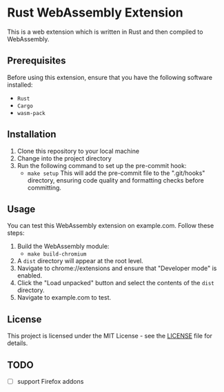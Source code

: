 # Rust WebAssembly Extension

This is a web extension which is written in Rust and then compiled to WebAssembly.

## Prerequisites

Before using this extension, ensure that you have the following software installed:

- `Rust`
- `Cargo`
- `wasm-pack`

## Installation

1. Clone this repository to your local machine
2. Change into the project directory
3. Run the following command to set up the pre-commit hook:
   - `make setup`
   This will add the pre-commit file to the ".git/hooks" directory, ensuring code quality and formatting checks before committing.

## Usage

You can test this WebAssembly extension on example.com. Follow these steps:

1. Build the WebAssembly module:
   - `make build-chromium`
2. A `dist` directory will appear at the root level.
3. Navigate to chrome://extensions and ensure that "Developer mode" is enabled.
4. Click the "Load unpacked" button and select the contents of the `dist` directory.
5. Navigate to example.com to test.

## License

This project is licensed under the MIT License - see the [LICENSE](LICENSE) file for details.

## TODO

- [ ] support Firefox addons
